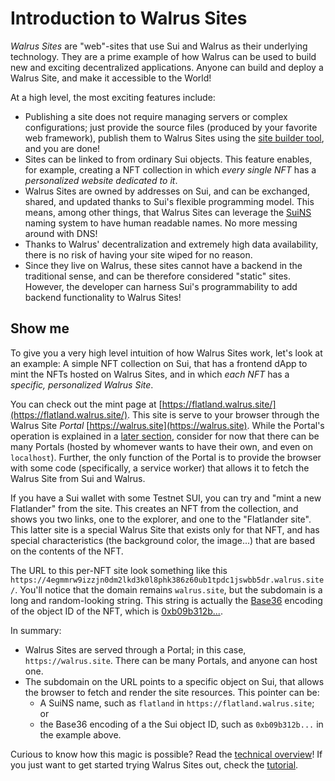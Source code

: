 # Introduction to Walrus Sites

_Walrus Sites_ are "web"-sites that use Sui and Walrus as their underlying technology. They are a
prime example of how Walrus can be used to build new and exciting decentralized applications. Anyone
can build and deploy a Walrus Site, and make it accessible to the World!

At a high level, the most exciting features include:

- Publishing a site does not require managing servers or complex configurations; just provide the
  source files (produced by your favorite web framework), publish them to Walrus Sites using the
  [site builder tool](./site-builder.md), and you are done!
- Sites can be linked to from ordinary Sui objects. This feature enables, for example, creating a
  NFT collection in which _every single NFT_ has a _personalized website dedicated to it_.
- Walrus Sites are owned by addresses on Sui, and can be exchanged, shared, and updated thanks to
  Sui's flexible programming model. This means, among other things, that Walrus Sites can leverage
  the [SuiNS](https://suins.io/) naming system to have human readable names. No more messing around
  with DNS!
- Thanks to Walrus' decentralization and extremely high data availability, there is no risk of
  having your site wiped for no reason.
- Since they live on Walrus, these sites cannot have a backend in the traditional sense, and can be
  therefore considered "static" sites. However, the developer can harness Sui's programmability
  to add backend functionality to Walrus Sites!

## Show me

To give you a very high level intuition of how Walrus Sites work, let's look at an example: A simple
NFT collection on Sui, that has a frontend dApp to mint the NFTs hosted on Walrus Sites, and in
which _each NFT_ has a _specific, personalized Walrus Site_.

You can check out the mint page at
[https://flatland.walrus.site/](https://flatland.walrus.site/). This site is serve to your browser
through the Walrus Site _Portal_ [https://walrus.site](https://walrus.site). While the Portal's
operation is explained in a [later section](./portal.md), consider for now that there
can be many Portals (hosted by whomever wants to have their own, and even on `localhost`). Further,
the only function of the Portal is to provide the browser with some code (specifically, a service
worker) that allows it to fetch the Walrus Site from Sui and Walrus.

If you have a Sui wallet with some Testnet SUI, you can try and "mint a new Flatlander" from the
site. This creates an NFT from the collection, and shows you two links, one to the explorer, and one
to the "Flatlander site". This latter site is a special Walrus Site that exists only for that NFT,
and has special characteristics (the background color, the image...) that are based on the contents
of the NFT.

The URL to this per-NFT site look something like this
`https://4egmmrw9izzjn0dm2lkd3k0l8phk386z60ub1tpdc1jswbb5dr.walrus.site/`.  You'll notice that the
domain remains `walrus.site`, but the subdomain is a long and random-looking string.  This string is
actually the [Base36](https://en.wikipedia.org/wiki/Base36) encoding of the object ID of the NFT,
which is
[0xb09b312b...](https://suiscan.xyz/testnet/object/0xb09b312b28049467dd6173b6cebb60ed5fe3046883e248632bf9fb20b7dbdaff).

In summary:

- Walrus Sites are served through a Portal; in this case, `https://walrus.site`. There can be many
  Portals, and anyone can host one.
- The subdomain on the URL points to a specific object on Sui, that allows the browser to fetch and
  render the site resources. This pointer can be:
  - A SuiNS name, such as `flatland` in `https://flatland.walrus.site`; or
  - the Base36 encoding of a the Sui object ID, such as `0xb09b312b...` in the example above.

Curious to know how this magic is possible? Read the [technical
overview](./overview.md)! If you just want to get started trying Walrus Sites out, check the
[tutorial](./tutorial.md).
